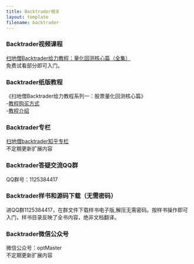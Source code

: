 ```yaml
---
title: Backtrader相关
layout: template
filename: backtrader
--- 
```


### Backtrader视频课程
[扫地僧Backtrader给力教程：量化回测核心篇（全集）](https://ke.qq.com/course/package/29579?tuin=a980d4cc)
<br/>免费试看部分即可入门。


### Backtrader纸版教程
《扫地僧Backtrader给力教程系列一：股票量化回测核心篇》
<br/>-[教程购买方式](https://item.taobao.com/item.htm?spm=a1z10.1-c.w4004-23047916382.3.75771ec7N5YzQu&id=632262273672)
<br/>-[教程介绍](https://zhuanlan.zhihu.com/p/273377912)

### Backtrader专栏
[扫地僧backtrader知乎专栏](https://www.zhihu.com/column/c_1282044751274045440)
<br/>不定期更新扩展内容

### Backtrader答疑交流QQ群
QQ群号：1125384417

### Backtrader样书和源码下载（无需密码）
进QQ群1125384417，在群文件下载样书电子版,解压无需密码。按样书操作即可入门，样书目录反映了全书内容，绝非文档翻译。


### Backtrader微信公众号
微信公众号：optMaster
<br/>不定期更新扩展内容

